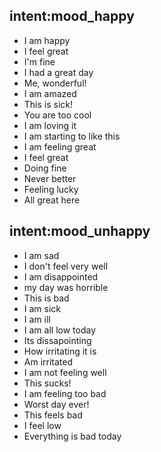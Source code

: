 ## intent:mood_happy
- I am happy
- I feel great
- I'm fine
- I had a great day
- Me, wonderful!
- I am amazed
- This is sick!
- You are too cool
- I am loving it
- I am starting to like this 
- I am feeling great
- I feel great
- Doing fine
- Never better
- Feeling lucky
- All great here

## intent:mood_unhappy
- I am sad
- I don't feel very well
- I am disappointed
- my day was horrible
- This is bad
- I am sick
- I am ill
- I am all low today
- Its dissapointing 
- How irritating it is
- Am irritated
- I am not feeling well
- This sucks!
- I am feeling too bad
- Worst day ever!
- This feels bad
- I feel low
- Everything is bad today
 